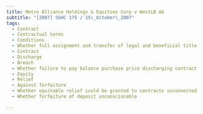 ```yaml
---
title: Metro Alliance Holdings & Equities Corp v WestLB AG 
subtitle: "[2007] SGHC 175 / 15\_October\_2007"
tags:
  - Contract
  - Contractual terms
  - Conditions
  - Whether full assignment and transfer of legal and beneficial title condition precedent to payment of balance purchase price
  - Contract
  - Discharge
  - Breach
  - Whether failure to pay balance purchase price discharging contract and resulting in forfeiture of deposit
  - Equity
  - Relief
  - Against forfeiture
  - Whether equitable relief could be granted to contracts unconnected with any interests in land
  - Whether forfeiture of deposit unconscionable

---
```


